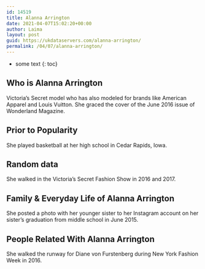 ```yaml
---
id: 14519
title: Alanna Arrington
date: 2021-04-07T15:02:20+00:00
author: Laima
layout: post
guid: https://ukdataservers.com/alanna-arrington/
permalink: /04/07/alanna-arrington/
---
```


* some text
{: toc}


## Who is Alanna Arrington
                  
                  
                  
Victoria&#8217;s Secret model who has also modeled for brands like American Apparel and Louis Vuitton. She graced the cover of the June 2016 issue of Wonderland Magazine.
                  
              
            
              
            
                
                
                
## Prior to Popularity
                  
                  
                  
She played basketball at her high school in Cedar Rapids, Iowa.
                  
              
            
              
            
                
                
                
## Random data
                  
                  
                  
She walked in the Victoria&#8217;s Secret Fashion Show in 2016 and 2017.
                  
              
            
              
            
                
                
                
## Family & Everyday Life of Alanna Arrington
                  
                  
                  
She posted a photo with her younger sister to her Instagram account on her sister&#8217;s graduation from middle school in June 2015.
                  
              
            
              
            
                
                
                
## People Related With Alanna Arrington
                  
                  
                  
She walked the runway for Diane von Furstenberg during New York Fashion Week in 2016.
                  
              
            
              
            
                
              
            
              
              
            
            
              
            
          
          
          